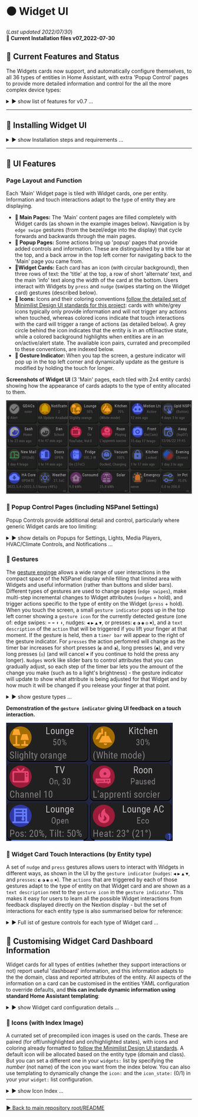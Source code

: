 # 🟠 Widget UI
(_Last updated 2022/07/30_)  
**🔸 Current Installation files v07_2022-07-30**  

## 🔷 Current Features and Status

The Widgets cards now support, and automatically configure themselves, to all 36 types of entities in Home Assistant, with extra 'Popup Control' pages to provide more detailed information and control for the all the more complex device types:

 <details>
  <summary>▶️ show list of features for v0.7 ...</summary>
 

* 🔹 Widget UI supports all 36 standard Home Assistant entity types (domains) showing you Widget card information that adapts to the type of entity;  
* 🔹 Entity types that have 'classes' adapt the information they show to the class of entity (e.g., a temperature sensor will show you a thermometer as the default icon and the text information will indicate the class of sensor);  
* 🔹 All devices that support interactive control in Home Assistant can now be controlled with 'gestures' that adapt to the type of Widget card, giving you quick access to common controls (such as swiping to adjust a light's brightness);  
* 🔹 When you swipe or tap on a Widget card a 'gesture indicator' will pop up in the top left of the screen to show what action that gesture will perform for that device.  If you hold a press or swipe, a timer bar will appear next to the gesture indicator and the gesture action will be modified.  The gesture indicator will give you visual feedback on these changes during the gesture.  For example if you swipe to the left on a light card the gesture indicator will initially show `▶ Brightness% +20`, and this will update with each timer step before you remove your finger (e.g., hold for 3 timer steps to increase brightness by 60%: `▶ Brightness% +60`);  
* 🔹 For entity types with more complex information or controls, tapping on the right half of the card will bring up a detailed `Popup Control` page. This currently works for lights, HVAC/climate devices, media players, and notifications;  
* 🔹 The settings page can be accessed by swiping down from the bezel/edge on any Widget page.  This is also the boot-up page for Widget UI (while it reads your configured list of `widgets:` from your Home Assistant `automation.yaml`).  You can manage linking/unlinking of your NSPanel physical buttons to their respective relays from here;  
* 🔹 Two small indicator bars across the bottom of the display indicate the status of the 2 relays.  There are multiple ways for you to control linking/unlinkingg of the relays from the physical buttons without having to reconfigure the device (through the settings menu, Home Assistant, or holding down the physical buttons until you get audio feedback - see the docs below);  
* 🔹 System information is available from the blank sleep screen.  The information will display when you touch the screen to wake the device up, and will remain on the display until you lift your finger;  
* 🔹 You can quickly put the display to sleep by swiping down from the top bezel/edge on any 'popup page'.  Swiping down and holding until the gesture timer appears will put the screen to sleep from any Widget page;  
* 🔹 System checks will let you know when the Nextion TFT requires a later version of the `nextion_handler.py` script (or `ESPHome template` configuration).
  
  
</details>
 
--- 

## 🔷 Installing Widget UI

<details>
  <summary>▶️ show Installation steps and requirements ...</summary>

### Before you start
**🔹 Pre-requisites:**  Home Assistant (HA) with ESPHome installed, an NSPanel that has been flashed with ESPHome (see [Masto's](https://www.youtube.com/watch?v=Kdf6W_Ied4o) or [EverythingSmartHome's](https://www.youtube.com/watch?v=sCrdiCzxMOQ) video instructions), and some basic familiarity with configuring HA.  
**🔹 BACK UP your existing Nextion files:** in particular your device's ESPHome YAML configuration.  You will need to enter the details from that into the new template later (and will need your original ota password & other details to be able to upload any new configuration).  
**🔹 File locations:** All installation files are in the same [folder as this README document](/widget_ui).
  
  
### Installation steps
🔸v0.7 Files are now available: `ESPHome_Nextion_Handler_template.yaml`, `nextion_handler.py`, `nsp1_*.tft` (for both EU & US NSPanels). 

<details>
  <summary>1️⃣ Fill and flash the ESPHome YAML template:</summary>   
 
  * Download and open the template `ESPHome_Nextion_Handler_template.yaml` configuration file (or open it in your browser here).  
  * From the ESPHome Dashboard page in Home Assistant, paste the template into the top of your original (backed up) configuration for your NSPanel (_keeping the filename and location of the your original `yaml` configuration unchanged_).  **Check** that copying and pasting the template did not change the indentation of the pasted text.  
  * Fill in your details from your backup configuration into the `substitutions:` section at the top of the file (and then delete all the old YAML).  This block of the template is shown below.  
  * Following the default settings, paths and filenames in the template will make the initial install easier - you can come back later once everything is working to customise your configuration.  
  (Leaving `ha_prefix: nsp1` will mean that you can use the `automation.yaml` template without editing later on.)  
  (Setting `tft_url:` to `https://MY_URL:8123/local/nsp/nsp1.tft` means that when you download the Nextion TFT file later (3️⃣) you will name it `nsp1.tft` and place it in the `<config>/www/nsp/` folder on Home Assistant device.  Get the `https://MY_URL:8123` part of `tft_url:` from the URL in your web browser when you have your Home Assistant interface open.)  
  * `Validate` the file (from the ESPHome Dashboard `⋮` menu for your NSPanel) before your `Install` it.
  * Once the ESPHome installation is complete, check the NSPanel `Device` page in HA to make sure the entities are showing up properly.  If you changed `ha_prefix: nsp1` (above), you will later need to get the enitity_ids for `Trigger`, `HA Act`, `HA Set1 & 2` (from the NSPanel `Device` page), and `ESPHome: nsp1_send_command` (from `Developer Tools | SERVICES`).  You will later use the `TFT upload button` on the `Device` page to flash the Nextion TFT UI file.  
 
 
**ESPHome fillable template:** you only have to fill in the `substitutions:` section at the top of the template with details specific to your device.  (You can tweak the template later to your liking _after_ you have everything up an running properly.)
```YAML
#----------------------------------------
#* DEVICE/USER-SPECIFIC DETAILS (customize for each of your own Nextion Devices).
#! BACKUP YOUR ORIGINAL ESPHome YAML config for your device.
#! GET THE name, passwords etc from that config & enter them in the 'substitutions:' below:
substitutions:
  ota_password: "from flashing initial config"       #<< replace with the one from you own device
  fallback_ap_password: "from initial config"
  esp_net_name: "from-config"                        # MUST MATCH your initial config (do not use '_', use '-' instead). (Sets device local network name & part of fallback AP name).
  esp_comment: NSPanel 1                             # descriptive name (only used for description in ESPHome Dashboard).
  ha_prefix: nsp1                                    # prefixed to HA entity_ids to make them unique (do not use '-' or spaces, use '_' instead: OPPOSITE of 'esp_net_name').
  tft_url: "https://MY_URL:8123/local/nsp/nsp1.tft"  # You will place your TFT file at "/config/www/nsp/nsp1.tft" on your HA device and
                                                     # the "https://MY_URL:8123/" part of the tft_url matches the URL to your HA broswer interface.
  wifi_ssid: !secret wifi_ssid                       # your home WiFi credentials.
  wifi_password: !secret wifi_password
#  encr_key: "H0000000000000000000000000000000000000000000"  # Generate your own key here: https://esphome.io/components/api.html#configuration-variables (and uncomment the api: encrytion: key: "...") section below if you want encrypted HA communications.
#----------------------------------------            # No editing of the YAML below is required to use Nextion Handler.
...
...
```

</details> 

<details>
  <summary>2️⃣ Copy and configure Home Assistant Python script:</summary>  
 
  * Download and copy the `nextion_handler.py` script into the `<config>/python_scripts/` folder of your Home Assistant device.
  * If you have never used Python scripts in Home Assistant before, you will have to add a line `python_script:` to your `configuration.yaml`.  ([See HA page on Python scripts](https://www.home-assistant.io/integrations/python_script/).)  
  * Create an automation in Home Assistant to link this script to your NSPanel using the YAML template below (usually in your `automation.yaml` file).  
  * In the `widgets:` section of the automation, add one of your own entities to the list as `  - entity: light.kitchen` (for example).  Start with just one as a quick test to make sure the installation worked.  You can edit the `widget:` list whenever you want, then `reload automations` (type `cr` in HA as the command palette shortcut) for HA to recognise the changes.  (If you get an entity configuration wrong, this will usually be indicated by a red and white ❗ _error icon_ for that Widget on the NSPanel.)  

**Automation template:** If you left `ha_prefix: nsp1` unchanged in step 1️⃣ then you only need to change the `- entity: light.kitchen` line near the bottom to match a light of your own.  (_The downloadable `HA_automation.yaml` file for this template has more annotations and suggested examples of what you might add to your list later on._) You can have up to 6 pages of Widgets on your NSPanels which allows **36 entities in your list for the EU version** and **48 entities for the US version**.
```YAML
# Home Assistant automation for NSPanel 1
- alias: "NSP1 Nextion handler"
  mode: queued
  max: 3
  trigger:
    - platform: state
      entity_id: sensor.nsp1_trigger
  action:
    - service: python_script.nextion_handler
      data:
        trig_val: sensor.nsp1_trigger
        nx_cmd_service: esphome.nsp1_send_command
        action_cmds:
          - sensor.nsp1_ha_act
        update_cmds:
          - sensor.nsp1_ha_set1
          - sensor.nsp1_ha_set2
        widgets: #______________________________________________________________
          # Add a list of your entities: only the "- entity: " config variable is mandatory,
          # but usually customise the "name:" too.
          # (Later customise the "icon:" if you want to override the default).
          # *** Edit for your own devices ***
          - entity: light.kitchen                # replace with your own light to start
            name: Kitchen
            icon: 50                             # see icon index
          # - entity: ...                        # add up to 36(EU) or 48(US) entities in a LIST

``` 
 
</details> 
 
<details>
  <summary>3️⃣ Flash Nextion Widget UI TFT file:</summary> 

  * Download the `Widget UI TFT file` for your NSPanel (EU or US) then rename it `nsp1.tft`.
  * In the main `<config>` folder on your Home Assistant device create the `/www/nsp/` folders and place the `nsp1.tft` file in that folder (so the full path to the TFT file will be `<config>/www/nsp/nsp1.tft`, which is a special location where HA allows local access without login credentials using the default `tft_url` from your ESPHome configuration in step 1️⃣).
  * Then press the `TFT upload button` on the NSPanel's `Device` page in Home Assistant (that you located in step 1️⃣).  
  * Wait for the NSPanel to flash and reboot with the new UI.  (You may have to reboot both HA and the NSPanel after the first installation.)  
  
👉  Make sure that the path where you place the `TFT file` matches the `tft_url:` you set in your ESPHome configuration in step 1️⃣.  When you enter the `tft_url` into your browser, it should download the TFT file - if not you have probably put the file in the wrong path or got the TFT URL wrong.  There are more notes on configuring the `tft_url` to match a locally-accessible file path on your HA device [here, on the HA formums](https://community.home-assistant.io/t/nextion-handler-for-home-assistant-for-nspanels/394858/5?u=krizkontrolz).)
  
👉 Whenever you change your `widgets:` list (including the initial installation) it will take a little bit longer for each page to refresh the first time after that as it reconfigures itself.  If it gets stuck, open the settings menu (swipe down and close it by swiping down again), which will help to read the new list. 

</details> 
 
</details>

  ---

## 🔷 UI Features
  
### Page Layout and Function
Each 'Main' Widget page is tiled with Widget cards, one per entity. Information and touch interactions adapt to the type of entity they are displaying.  
* **🔹 Main Pages:** The 'Main' content pages are filled completely with Widget cards (as shown in the example images below).  Navigation is by `edge swipe` gestures (from the bezel/edge into the display) that cycle forwards and backwards through the main pages.
* **🔹 Popup Pages:** Some actions bring up 'popup' pages that provide added controls and information.  These are distinguished by a title bar at the top, and a back arrow in the top left corner for navigating back to the 'Main' page you came from.
* **🔹Widget Cards:** Each card has an icon (with circular background), then three rows of text: the 'title' at the top, a row of short 'alternate' text, and the main 'info' text along the width of the card at the bottom.  Users interact with Widgets by `press` and `nudge` (swipes starting on the Widget card) gestures (described below).
* **🔹 Icons:** Icons and their coloring conventions [follow the detailed set of Minimilist Design UI standards for this project](/UI_Design/Minimalist/): cards with white/grey icons typically only provide information and will not trigger any actions when touched, whereas colored icons indicate that touch interactions with the card will trigger a range of actions (as detailed below).  A grey circle behind the icon indicates that the entity is in an off/inactive state, while a colored background highlights when entities are in an on/active/alert state.  The available icon pairs, currated and precompiled to these conventions, are indexed below. 
* **🔹 Gesture Indicator:**  When you tap the screen, a gesture indicator will pop up in the top left corner and dynamically update as the gesture is modified by holding the touch for longer.

 **Screenshots of Widget UI** (3 'Main' pages, each tiled with 2x4 entity cards) showing how the appearance of cards adapts to the type of entity allocated to them.  
   
![Widgets UI screenshots](/widget_ui/Screenshots_Widgets.png "Widget UI screenshots")
 

  
### 🔷 Popup Control Pages (including NSPanel Settings)
Popup Controls provide additional detail and control, particularly where generic Widget cards are too limiting:  
  
<details>
  <summary>▶️ show details on Popups for Settings, Lights, Media Players, HVAC/Climate Controls, and Notifications ...</summary>
  
  
* **🔹 Settings Popup -** shows system information and allows adjustment to the behaviour of the NSPanel:
  * Brightness max: the standard brightness that the display will revert to on any interaction.
  * Brightness min: the lowest brightness that the screen will gradually dim to before blacking out.
  * Update interval: the time inteval between NSPanel requests for refreshed page data from the Home Assistant Nextion Handler.
  * Sleep time: the time until the screen is blacked out.
  * Fast repeats: the number of times that data updates are requested after a touch action is triggered.  This addresses the issue that some states in HA can update very quickly after a service call, whereas others can have substantial lag (e.g., garage doors, some types of lights).
  * Fast slowdown: the amount by which fast repeats are progressively slowed down.  This amount of time is added to each subsequent repeat.
  * Status information: Small text below the title bar shows the number of widgets read from the YAML configuration, and the version number of the TFT file.  The WiFi status and signal strength are indicated in the top right corner.  
  * Pressing on the date-time in the title bar will immediately put the device to 'sleep' (blacked out screen).
  * **🔸 Linking/Unlinking of NSPanel physical buttons to relays.**  This linking _**can  also be done in Home Assistant**_ via the UI switches that ESPHome creates  _**or by holding down one of the buttons for ~6 seconds**_ to link/unlink it from its respective relay.  When linked, pushing the physical NSPanel buttons will toggle their respective relays (as with the original firmware).  When unlinked, you can use the buttons to trigger other automations in Home Assistant.  Even when unlinked, holding a button for 3 to 5 seconds will still toggle the relays (so that there is always a way to turn the relay off).  
 The device will provide audible feedback with:
    * 🎵 a beep (after ~3 seconds) to let you know you when to release the button to cause an 'override' relay toggle;
    * 🎶 rising notes (after ~6 seconds) when you LINK the button to its relay;
    * 🎶 descending notes (after ~6 seconds) when you UNLINK the button from its relay.

  
Be conservative with the update settings initially, then tweak them when your configuration is working well.  There is a trade-off between how fast and frequently you initiate data updates after a touch interaction, and how responsive the NSPanel will be to multiple successive touch interactions (such as multiple taps for triggerig quick increase/decrease step changes to light brightness).  
  
* **🔹 Light Popup -** provides full control of light settings:
  * Available controls are enabled/disabled according to the capabilities of the currently selected light (once that data has been received from HA).
  * All controls relevant to the current light are immediately available irrespective of the current color mode, or whether the light is off (which allows making some changes faster than the HA UI approach).
  * Long pressing on the color wheel will switch the light to a supported white/color_temperature mode. (This is mainly useful for RGBW bulbs that don't have color_temperature control).
  * Long pressing the icon in the top right corner will force the bulb off.  (This is a useful fix when toggling fails, such as when some lights in a group get out of sync with their registered state in Home Assistant.)  

* **🔹 Media Player Popup -** provides full control of media players:
  * Controls for Volume, Mute, Power, Play, Pause, Forward, Back, and Select Source.
  * Shows information on current state, media/track information, and track position and duration (if available for device).

* **🔹 Climate Control Popup -** provides full control of HVAC devices:
  * Temperature controls for devices both with single set points and those which set the targets as a range with lower and upper bounds.  For devices that set a temperature range, the set point will show in blue for the lower bound and red for the upper bound - tap the temperature value to toggle between which set point you want to view and adjust.
  * Humidity slider (for devices with this feature). 
  * Icon buttons for controlling the four main HVAC modes.  (Long pressing the buttons gives access to less common modes, such as drying - see the gesture indicator when you long press the buttons).
  * Selector controls for preset modes, fan modes and swing modes.  Use the arrows to cycle forwards and backwards (in multiple steps) through the available options.  Press and hold the text describing the current mode to directly select an option by its numbered position in the available list of options.
	
* **🔹 Notifications -** allows reading and dismissing Home Assistant persistent_notications.
   * 'Notifications' is a special type of Widget card because it uses _all_ the entities in the domain, not just a single notifiction entity.
   * Enter `entity: persistent_notification.all` to create a notifications UI card (then customise it as you wish).
   * This allows the NSPanel to be used as a convenient message board for HA (delivering messages to all rooms in the house with an NSPanel).  
  
  
As functionality is developed, more popups will be added to support some of the more complex entity types (such as media_players).  
  

 **Screenshots of some of the current 'Popup Pages'.**  Where available, popups are triggered by touching the top right quadrant of the enity card.  The gesture indicator will show when a popup control is available for a Widget Card. 
   
![Widget Popups](https://github.com/krizkontrolz/Home-Assistant-nextion_handler/blob/main/widget_ui/Screenshots_Popups.png "Widget Popups")
  
  
  
 --- 
  
</details>  



### 🔷 Gestures

The [gesture enginge](/Tips_and_Tricks/NEXTION_GESTURES.md) allows a wide range of user interactions in the compact space of the NSPanel display while filling that limited area with Widgets and useful information (rather than buttons and slider bars).  Different types of gestures are used to change pages (`edge swipes`), make multi-step incremental changes to Widget attributes (`nudges` + hold), and trigger actions specific to the type of entity on the Widget (`press` + hold).  When you touch the screen, a small `gesture indicator` pops up in the top left corner showing a `gesture icon` for the currently detected gesture (one of: edge swipes: `⬅` `➡` `⬆` `⬇`, nudges: `◀` `▶` `▲` `▼`, or presses: `◐` `◑` `◉` `◎` `✖`), and a `text description` of the `action` that will be triggered if you lift your finger at that moment.  If the gesture is held, then a `timer bar` will appear to the right of the gesture indicator.  For `presses` the action perfomred will change as the timer bar increases for short presses (`◐` and `◑`), long presses (`◉`), and very long presses (`◎`)  (and will cancel `✖` if you continue to hold the press any longer).  `Nudges` work like slider bars to control attributes that you can gradually adjust, so each step of the timer bar lets you the amount of the change you make (such as to a light's brightness) - the gesture indicator will update to show what attribute is being adjusted for that Widget and by how much it will be changed if you release your finger at that point.  

<details>
  <summary>▶️ show gesture types ...</summary>
  
	
	
#### Page/Edge Swipe Gestures  
 
* **🔹 `⬅` `➡` Left and Right `edge swipes`:** cycle forwards and backwards through 'Main' pages (for as many 'Main' pages as are required for the configured list of Widgets).  If you hold the gesture until the timer bar appears, you can skip forward/backward multiple pages at a time (as shown on the gesture indicator).
* **🔹 `⬇` Downward `edge swipes`:** will bring up the 'Settings' popup page from any 'Main' page (or will dismiss a popup page).  Opening the settings page will also fetch an updated count of the number of entities in your configured `widgets:` list (so the that correct number of pages can be allocated). Holding `⬇` until the timer bar appears will put the screen to sleep immediately from any Widget page.
* **🔹 `⬆` Upward `edge swipes`:** force an immediate update of the Widget information on the current page by fetching refreshed data from HA.

#### Widget Swipe/Nudge (and hold) Gestures  
`Nudge` gestures are swipes that start on a Widget card (away from the edge of the screen).  Nudges are a compact way of replacing slider bars to make incremental step increases/decreases to an entity attribute (such a lights brightness, color temperature and hue).  Holding a `nudge` will bring up the timer bar to trigger multiple step changes.  The gesture indicator will show what attribute would be changed and progressively updates the amount of change with each step in the timer bar.
* **🔹 `◀` `▶` Left and Right `nudges`:** progessively adjust a value by the amount shown in the gesture indicator. 
* **🔹 `▲` `▼` Up and Down `nudges`:** progressively adjust another value in step changes.  
To make a single `nudge` increment/decrement, release before the `timer bar` appears.  
👉  The main thing to remember with `nudges` is that you increase the size of step adjustments by _holding_ the touch for a longer duration (rather than by _moving_ your finger further).

#### Widget Press (and hold) Gestures  
* **🔹 `◐` LHS press:** A short press on the Widget icon (left half of Widget card) performs the most common action for that type of entity, such a toggling it.  
	(For short presses, lift your finger _before the timer bar appears_.) 
* **🔹 `◑` RHS press:** opens the `Popup Control` page for that entity (if it has one) or perform another common action for that entity. 
* **🔹 `◉` Long press:** performs the indicated alternate action for that type of entity. (Actions for LHS and RHS may be different.)  
	(Hold a press until the timer bar first appears to trigger the long-press action.) 
* **🔹 `◎` Very long press:** performs the indicated alternate action for that type of entity. (Actions for LHS and RHS may be different.)  
	(Hold a press until the `◎` gesture icon appears to trigger the very-long-press action).
	
#### Cancelling after starting a Gesture  
* **🔹 `✖` Cancel gesture (and `✘` cancel action):** Cancels, without performing any action, when:  
	**a)** a press is held for long enough (until the `✖` appears),  
	**b)** any gesture is held long enough until the timer bar completely fills,  
	**c)** you move finger your to a point a short distance from your starting position, or   
	**d)** the entity has no action for that gesture, indicated by `✘` in the text description.
	
#### Popup Press (and hold) Adjustors
* **🔹 `⮜`, `⮞` Press and hold:** Incrementally adjust a value or option number.
	This functions similarly to `nudge` swipes but works by pressing and holding selector arrow buttons or values in Popup Control pages.


The `gesture indicator` will update dynamically throughout touch events to give the user feedback on what gesture is currently being detected and what action will be performed if you lift your finger at that point.  You can safely explore the UI by trying out the different gestures and seeing how they are modified by the duration `timer`, then cancel by returning your finger close to the start of the stroke to make the `✖` (cancel) gesture icon appear if you want to avoid triggering any action at the end.	
	
 --- 
  
</details>  

**Demonstration of the `gesture indicator` giving UI feedback on a touch interaction.**	 

![Gesture indicator demo](/widget_ui/images/NSP_Gesture_Indicator.gif)

  
### 🔷 Widget Card Touch Interactions (by Entity type)
	
A set of `nudge` and `press` gestures allows users to interact with Widgets in different ways, as shown in the UI by the `gesture indicator` (`nudges`: `◀` `▶` `▲` `▼`, and `presses`: `◐` `◑` `◉` `◎` `✖`).  The `actions` that are triggered by each of those gestures adapt to the type of entity on that Widget card and are shown as a `text description` next to the `gesture icon` in the `gesture indicator`.  This makes it easy for users to learn all the possible Widget interactions from feedback displayed directly on the Nextion display - but the set of interactions for each entity type is also summarised below for reference: 

  

<details>
  <summary>▶️ Full ist of gesture controls for each type of Widget card ...</summary>


(Icons for `press` and `nudge` gestures follow those that appear in the UI `gesture indicator`, as desccribed in the list of Gesture types above.)


* 🔸 **Light Cards:**
  * `◐`: Toggle light On/Off  
  * LHS `◉`: Force turning light Off (fix out of sync lights)  
  * LHS `◎`: Force turning light On  
  * `◑`: Detailed Popup Control (with color wheel and slider controls etc.)  
  * RHS `◉`: Turn on/change the bulb to a supported white mode  
  * `◀`, `▶`: Adjust light Brightness (20% steps).  
  	If the light is off:  
	`◀` will turn light on at Minimum (1%) brightness  
	`▶` will turn light on at Maximum (100%) brightness  
  * `▲`, `▼`: Adjust the light's Color Temperature (if it is in WW mode) or Hue (if it is in an RGB mode) (in steps of 20)

* 🔸 **Media Player Cards:**
  * `◐`: Toggle media player On/Off  
  * LHS `◉`: Toggle Play/Pause  
  * LHS `◎`: Source select (cycle backwards through source list)  
  * `◑`: Detailed Popup Control (with volume slider, source selector etc.) 
  * RHS `◉`: Toggle Mute  
  * RHS `◎`: Select Source (cycle forwards through source list)  
  * `◀`, `▶`: Skip Backwards/Forwards through tracks/channels/media list  
  * `▲`, `▼`: Adjust Volume (5% steps) 

* 🔸 **Climate/HVAC Cards:**
  * `◐`: Toggle HVAC device on/off  
  * LHS `◉`: Cool mode  
  * LHS `◎`: Auto mode  
  * `◑`: Detailed Popup Control (with temperature and humidity sliders, mode selectors etc.) 
  * RHS `◉`: Heat mode  
  * RHS `◎`: Heat-Cool mode  
  * `◀`, `▶`: Adjust Humidity (5% steps)  
  * `▲`, `▼`: Adjust Temperature (1° steps) 

* 🔸 **Persistent Notifications Cards:**
  * `◐`, `◑`: Detailed Popup Control (cycle through and delete HA notifictions)

---

* 🔺 **Alarm Control Panel Cards:**
  * `◐`: Arm - Night  
  * LHS `◉`: Arm - Home  
  * `◑`: Arm - Away  
  * RHS `◉`: Arm - Vaction  
  * LHS & RHS `◎`: DISARM  

* 🔸 **Automation Cards:**
  * `◐`, `◑`: Toggle automation Active/Inactive  
  * LHS & RHS `◉`: Trigger automation  
	
* 🔸 **Button Cards:**
  * `◐`, `◑`: Execute Button actions  
	
* 🔺 **Cover Cards:**
  * `◐`: Toggle cover Open/Closed position 
  * LHS `◉`: Stop cover open/close  
  * LHS `◎`: Fully Open cover  
  * `◑`: Toggle Tilt (for slats in blinds) 
  * RHS `◉`: Stop Tilt  
  * RHS `◎`: Open Tilt  
  * `◀`, `▶`: Adjust Tilt of slats (10% steps)  
  * `▲`, `▼`: Adjust ▲Open/▼Close position (20% steps)  

* 🔺 **Fan Cards:**
  * `◐`: Toggle fan On/Off 
  * LHS `◉`: Oscillate On  
  * LHS `◎`: Oscillate Off  
  * `◑`: Toggle tilt (for slats in blinds) 
  * RHS `◉`: Set Direction to Foward  
  * RHS `◎`: Set Direction to Reverse  
  * `◀`, `▶`: Adjust fan speed (1 repeat per step)  
  * `▲`, `▼`: Adjust fan speed (1 repeat per step)  

* 🔺 **Humidifier Cards:**
  * `◐`, `◑`: Toggle humidfier On/Off 
  * LHS & RHS `◉`: Turn Off  
  * LHS & RHS `◎`: Turn On  
  * `◀`, `▶`: Adjust Humiity (5% steps)  

* 🔸 **Input Number Cards:**
  * LHS `◉`: Set to Minimum value  
  * LHS `◎`: Set to 25% (between Min and Max)  
  * RHS `◉`: Set to Maximum value  
  * RHS `◎`: Set to 75% (between Min and Max)  
  * `◀`, `▶`: Adjust Number (Coarse: 10% steps between Min and Max)  
  * `▲`, `▼`: Adjust Number (Fine: 1% steps)  
	
* 🔸 **Input_Select and Select Cards:**
  * LHS `◉`: Set to First option in list  
  * RHS `◉`: Set to Last option in list  
  * `◀`, `▶`: Cycle backwards/forwards through the options list (1 repeat per step)  
  * `▲`, `▼`: Directly pick the nth option in the list (where n is set from the timer steps)   
  	`▲` picks directly counting from the end of the list _backwards_

* 🔺 **Lock Cards:**
  * `◐`, `◑`: Lock 
  * LHS & RHS `◉`: Unlock  
  * LHS & RHS `◎`: Open lock  

* 🔸 **Scene Cards:**
  * `◐`, `◑`: Turn On scene (there is no 'turn off' for scenes)  

* 🔸 **Timer Cards:**
  * `◐`, `◑`: Start/Continue timer 
  * LHS & RHS `◉`: Pause timer  
  * LHS `◎`: Cancel timer (_without_ triggering)  
  * RHS `◎`: Finish timer (_triggers timer complete_)  

* 🔸 **Update Cards:**
  * `◐`: Install latest Update  
  * `◑`: Skip this update  
  * RHS `◉`: Clear skipping of update  
	
* 🔸 **Vacuum Cards:**
  * `◐`: Toggle Start/Stop cleaning  
  * LHS `◉`: Return to Dock  
  * `◑`: Locate vacuum  
  * RHS `◉`: Spot clean  

* 🔺 **Water Heater Cards:**
  * `◐`, `◑`: Toggle Away Mode  
  * LHS & RHS `◉`: Turn Away Mode On  
  * LHS & RHS `◎`: Turn Away Mode Off  
  * `▲`, `▼`: Adjust temperature (1° steps)  


* 🔸 **Cards for Switch, Script, Input boolean, Siren, Group, Camera, and  Remote**   
(_All entity types that only have Toggle, On, and Off_)
  * `◐`, `◑`: Toggle (tap icon)
  * LHS & RHS `◉`: Turn Off (long press)
  * LHS & RHS `◎`: Turn On (very long press)

"🔺" indicates entity types where I'm particularly after more feedback (because I don't have these devices to test myself).	
	
---	

  
 --- 
  
</details>  
  
  

## 🔷 Customising Widget Card Dashboard Information

Widget cards for all types of entities (whether they support interactions or not) report useful 'dashboard' information, and this information adapts to the the domain, class and reported attributes of the entity.  All aspects of the information on a card can be customised in the entities YAML configuration to override defaults, and **this can include dynamic information using standard Home Assistant templating**:


<details>
  <summary>▶️ show Widget card configuration details ...</summary>  
  
Only the `- entity:` is mandatory to specifiy for each of your Widget cards in the list under the `widgets:` section of your NSPanels YAML configuration (the Nextion Handler automation for that device).  The `name:` is the most likely optional thing you will want to customise (to override the default, which uses the entity's truncated friendly_name) with something that fits better in the limited space on the card.  The default icons for each card should be reasonable to get started, but you will likely want to pick something (from the icon index further below) that is more informative. 

_**I do not recommend changing the other options** until you have everything else working well_ (and then you will likely want to use dynamic data generated by templates).  The first of these to consider templating should probably be `icon_state:` for entities such as numeric sensors where there is no default way to decide when the card should be highlighted with the 'active' version of its icon (such as setting a rule for when to highlight a GDACs alert (see example in template), a gas sensor reading, or high power consumption etc.).  You can also override text with a space string (`" "`) to remove it from a card.  If you only want to replace/blank text under some conditions, then have the template return `{{ None }}` the remainder of the time (which will revert it to showing the defaults again).
  
* 🔶 `- entity:` the Home Assistant entity_id.  Special cases are `persitent_notications.all` (for a notifications widget), and `template` (or `blank`) for a widget that is filled entirely with custom dynamic (templated), static, or blank information.
* 🔷 &nbsp;&nbsp;`name:` the title/top row of text on the card.
* 🔷 &nbsp;&nbsp;`icon:` a number (0 to 167) corresponding to the value of the selected icon-pair index (further below).
* 🔹 &nbsp;&nbsp;`icon_state: use `True/'1' to specify the highlighted state of the icon-pair; otherwise (False/'0', etc.) the inactive state will be used.
* 🔹 &nbsp;&nbsp;`alt:` The second, short row of (alternate) info text on the card, below the title.
* 🔹 &nbsp;&nbsp;`info:` The main informative text along the full width of the bottom of the card.

If you misconfigure a widget, the Nextion Handler will try to give you feedback on the Nextion display by showing the ❗ _error symbol_ (**icon 47**, highlighted), a red and white icon of an exclamation mark in a circle, and may show some additional information in the info text area (such as showing an invalid entity_id with '*' on either side), to guide you to what part of your `widget:` list needs fixing.  For more serious problems, check the Home Assistant error logs for Nextion Handler messages. 
  
_(I will likely add the ability to customise the actions that are triggered by each type of touch interaction on a Widget Card in future.)_


<details>
  <summary>▶️ advanced configuration example ...</summary>  
	
While the intention of the Widget UI is to keep configuration as simple as possible, it does still allow more advanced users who are comfortable with Home Assistant templating to do very detailed customisations of the dashboard information displayed, including some quite sophisticated dynamic behaviours.  If you are not comfortable with templating, you can safely ingnore it, and the defaults will do a good job for most people.  But if you like the creative opportunities that dynamic templating allows, then the example below gives an idea of how to get started with your own customisations.
	
**Demo example of a customised card that templates everything** - shows the time and date, and changes the icon and alt text for weekends and holidays (using a 'workday' binary sensor):  
```YAML
  widgets: #______________________________________________________________
    - entity: template    # Demo Time & Date template card
      name: "{{ now().strftime('%Hh%M') }}"  # time customise to your liking
      # Usually use the time_and_date icon; except on weeday holidays, use the Sunny icon instead.
      icon: "{{ 118 if states('binary_sensor.workday_today') == 'on' or now().strftime('%a') in ['Sat','Sun'] else 26}}"  
      icon_state: "{{ now().strftime('%a') in ['Sat','Sun'] }}"  # highlight on weekends
      alt: "{{ 'Day off' if states('binary_sensor.workday_today') == 'off' else 'Work day' }}"  # customise to match your work_day binary_sensor
      info: "{{ now().strftime('%a %d %b %Y') }}"  # date - customise to your liking
 
 
 ```

</details>    

 
 --- 
  
</details>    
  
  
### 🔷 Icons (with Index Image)
A currated set of precompiled icon images is used on the cards.  These are paired (for off/unhighlighted and on/highlighted states), with icons and coloring already formatted to [follow the Minimilist Design UI standards](/UI_Design/Minimalist/).  A default icon will be allocated based on the entity type (domain and class).  But you can set a different one in your `widgets:` list by specifying the _number_ (not name) of the icon you want from the index below.  You can also use templating to dynamically change the `icon:` and the `icon_state:` (0/1) in your your `widget:` list configuration.
  
<details>
  <summary>▶️ show Icon Index ...</summary>

 **Index numbers for available icon choices.**  The off/unhighlighted state is on the left and the on/highlighted version is on the right.  Use the index number of the icon you want in the `icon:` setting of each `- entity:` in your `widget:` list (or omit this setting to accept the default for that entity type).  **Icon 47** is used in its unhighlighted state to blank out the icon area on 'blank' cards, and it is used in its highlighted state as the ❗ _error icon_ to give users feedback that they need to fix a problem with their `widget:` config for that entity.  **Icon 46** is used to show when an entity is unavailable.
   
 ![Widget UI Icon index](https://github.com/krizkontrolz/Home-Assistant-nextion_handler/blob/main/widget_ui/Widget_Icons_Index.png "Icon numbering index")

#### Icons are grouped as follows:
 * 🔵 0 .. 47 (6 rows): domain default icons and system.
 * 🟠 48 .. 71 (3 rows): lights (orange for indoor, green for outdoor).  
   (_spare row_.)
 * 🔴 80 .. 87 (1 row): media players.
 * 🔵 88 .. 95 (1 row): presence for 'person' and 'device_tracker' entities.
 * 🔵 96 .. 103 (1 row): binary sensors (representing most device classes).  
   (_spare row_.)
 * 🟣 112 .. 135 (3 rows): sensors (numeric) (representing most device classes).
 * 🔵 136 .. 143 (1 row): 'cover' entities (representing most device classes: automatic blinds, curtains, doors, windows etc.).
 * 🔵 144 .. 151 (1 row): Controls for indoor appliances.
 * 🔴 152 .. 159 (1 row): HVAC 'climate' entities.
 * 🟢 160 .. 167 (1 row): Controls for outdoor devices.
 
 Remaining slots are spares for future additions.  The images (pair) are the maximum size that the Nextion Editor will compile and store in a TFT file.
 
	
(gesture icons): ```◐◑◉◎ ⦿⊙✖✘▲▼◀▶⬅⬆⬇➡ 🠖➞🠔🠕🠗◀▶⯅⯆◑◐◉⦿⊙✖```
 --- 
  
  
  
</details>


---
  
  
  
[▶️ Back to main repository root/README](https://github.com/krizkontrolz/Home-Assistant-nextion_handler)
